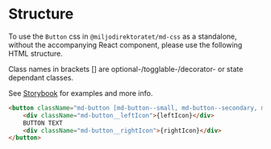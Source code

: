 # Structure

To use the `Button` css in `@miljodirektoratet/md-css` as a standalone, without the accompanying React component, please use the following HTML structure.

Class names in brackets [] are optional-/togglable-/decorator- or state dependant classes.

See [Storybook](https://miljodir.github.io/md-components) for examples and more info.

```html
<button className="md-button [md-button--small, md-button--secondary, md-button--danger]">
    <div className="md-button__leftIcon">{leftIcon}</div>
    BUTTON TEXT
    <div className="md-button__rightIcon">{rightIcon}</div>
</button>
```
